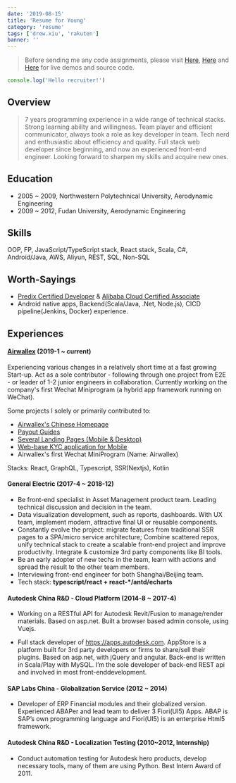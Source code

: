 ```yaml
---
date: '2019-08-15'
title: 'Resume for Young'
category: 'resume'
tags: ['drew.xiu', 'rakuten']
banner: ''
---
```


<!-- <div id="print-to-pdf">Print to PDF</div>

<script data-inline-script="data-inline-script">
  var downloadPDF = document.getElementById('print-to-pdf')
  var dialog = null
  downloadPDF.addEventListener('click', function() {
    if (!dialog) {
      dialog = document.createElement('div')
      dialog.style = "position:fixed;left:0;top:0;right:0;bottom:0;z-index:999999;background:rgba(0,0,0,0.6);"
      var content = document.createElement('div')
      content.style = "position:absolute;width:600px;margin:auto;top:20%;left:0;right:0;padding: 2rem;text-align:center;border-radius:.5rem;background:#494f5c;"
      var img = document.createElement('img')
      img.src = '/assets/resume/print-cfg.png'
      var printBtn = document.createElement('button')
      printBtn.innerHTML = '<span class="fa fa-hand-o-up"></span><span>Click Here</span>'
      printBtn.style = 'padding:.5em 1.5em;border-radius:861112px;border:none;font-size:1.5rem;background:#98c0e4;margin-bottom:1em;color:white;'
      printBtn.addEventListener('click', function() {
        dialog.remove()
        window.print()
      })
      var text = document.createElement('h3')
      text.innerText = 'and one more step...'
      content.appendChild(printBtn)
      content.append(text)
      content.appendChild(img)
      dialog.appendChild(content)
    }
    document.body.append(dialog)
  })
</script> -->

> Before sending me any code assignments, please visit [Here](https://blog.xiuz.hu/categories/code), [Here](https://blog.xiuz.hu/demo) and [Here](https://github.com/noru) for live demos and source code.

```javascript
console.log('Hello recruiter!')
```

## Overview

> 7 years programming experience in a wide range of technical stacks.
> Strong learning ability and willingness.
> Team player and efficient communicator, always took a role as key developer in team.
> Tech nerd and enthusiastic about efficiency and quality.
> Full stack web developer since beginning, and now an experienced front-end engineer.
> Looking forward to sharpen my skills and acquire new ones.

## Education

- 2005 ~ 2009, Northwestern Polytechnical University, Aerodynamic Engineering
- 2009 ~ 2012, Fudan University, Aerodynamic Engineering

## Skills

OOP, FP, JavaScript/TypeScript stack, React stack, Scala, C#, Android/Java, AWS, Aliyun, REST, SQL, Non-SQL

## Worth-Sayings

- [Predix Certified Developer](/assets/docs/predix_cert.png) & [Alibaba Cloud Certified Associate](/assets/docs/cert_aliyun.png)
- Android native apps, Backend(Scala/Java, .Net, Node.js), CICD pipeline(Jenkins, Docker) experience.

## Experiences

#### [Airwallex](https://www.airwallex.com) (2019-1 ~ current)

Experiencing various changes in a relatively short time at a fast growing Start-up. Act as a sole contributor - following through one project from E2E - or leader of 1-2 junior engineers in collaboration. Currently working on the company's first Wechat Miniprogram (a hybrid app framework running on WeChat).

Some projects I solely or primarily contributed to:

- [Airwallex's Chinese Homepage](https://www.airwallex.com.cn)
- [Payout Guides](https://www.airwallex.com/guides/payout)
- [Several Landing Pages (Mobile & Desktop) ](https://channel.airwallex.com)
- [Web-base KYC application for Mobile](https://www.airwallex.com/cn/kyc)
- Airwallex's first Wechat MiniProgram (Name: Airwallex)

Stacks: React, GraphQL, Typescript, SSR(Nextjs), Kotlin

#### General Electric (2017-4 ~ 2018-12)

- Be front-end specialist in Asset Management product team. Leading technical discussion and decision in the team.
- Data visualization development, such as reports, dashboards. With UX team, implement modern, attractive final UI or reusable components.
- Constantly evolve the project: migrate features from traditional SSR pages to a SPA/micro service architecture; Combine scattered repos, unify technical stack to create a scalable front-end project and improve productivity. Integrate & customize 3rd party components like BI tools.
- Be an early adopter of new techs in the team, learn with actions and spread the result to the other team members.
- Interviewing front-end engineer for both Shanghai/Beijing team.
- Tech stack: **typescript/react + react-\*/antd/echarts**

#### Autodesk China R&D - Cloud Platform (2014-8 ~ 2017-4)

- Working on a RESTful API for Autodesk Revit/Fusion to manage/render materials. Based on asp.net. Built a browser based admin console, using Vuejs.

- Full stack developer of https://apps.autodesk.com. AppStore is a platform built for 3rd party developers or firms to share/sell their plugins. Based on asp.net, with jQuery and angular. Back-end is written in Scala/Play with MySQL. I’m the sole developer of back-end REST api and involved in most front-enddevelopment.

#### SAP Labs China - Globalization Service (2012 ~ 2014)

- Developer of ERP Financial modules and their globalized version. Experienced ABAPer and lead team to deliver 3 Fiori(UI5) Apps. ABAP is SAP’s own programming language and Fiori(UI5) is an enterprise Html5 framework.

#### Autodesk China R&D - Localization Testing (2010~2012, Internship)

- Conduct automation testing for Autodesk hero products, develop necessary tools, many of them are using Python. Best Intern Award of 2011.
